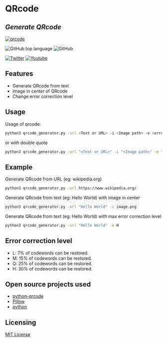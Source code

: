# QRcode

## _Generate QRcode_

[![qrcode](https://github.com/bensuperpc/qrcode/actions/workflows/base.yml/badge.svg)](https://github.com/bensuperpc/qrcode/actions/workflows/base.yml)

![GitHub top language](https://img.shields.io/github/languages/top/bensuperpc/qrcode) ![GitHub](https://img.shields.io/github/license/bensuperpc/qrcode)

[![Twitter](https://img.shields.io/twitter/follow/Bensuperpc?style=social)](https://img.shields.io/twitter/follow/Bensuperpc?style=social) [![Youtube](https://img.shields.io/youtube/channel/subscribers/UCJsQFFL7QW4LSX9eskq-9Yg?style=social)](https://img.shields.io/youtube/channel/subscribers/UCJsQFFL7QW4LSX9eskq-9Yg?style=social)

## Features

- Generate QRcode from text
- Image in center of QRcode
- Change error correction level

## Usage

Usage of qrcode:

```sh
python3 qrcode_generator.py -url <Text or URL> -i <Image path> -e <error correction level>
```

or with double quote

```sh
python3 qrcode_generator.py -url "<Text or URL>" -i "<Image path>" -e "<error correction level>"
```

## Example

Generate QRcode from URL (eg: wikipedia.org)

```sh
python3 qrcode_generator.py -url https://www.wikipedia.org/
```

Generate QRcode from text (eg: Hello World) with image in center

```sh
python3 qrcode_generator.py -url "Hello World" -i image.png
```

Generate QRcode from text (eg: Hello World) with max error correction level

```sh
python3 qrcode_generator.py -url "Hello World" -e H
```

## Error correction level

- L: 7% of codewords can be restored.
- M: 15% of codewords can be restored.
- Q: 25% of codewords can be restored.
- H: 30% of codewords can be restored.

## Open source projects used

- [python-qrcode](https://github.com/lincolnloop/python-qrcode)
- [Pillow](https://github.com/python-pillow/Pillow)
- [python](https://www.python.org/)

## Licensing

[MIT License](LICENSE)
